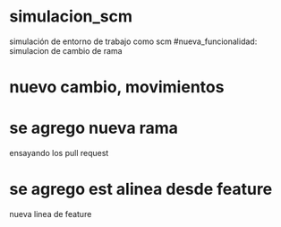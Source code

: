 # simulacion_scm
simulación de entorno de trabajo como scm
#nueva_funcionalidad: simulacion de cambio de rama
# nuevo cambio, movimientos
# se agrego nueva rama
ensayando los pull request
# se agrego est alinea desde feature
nueva linea de feature